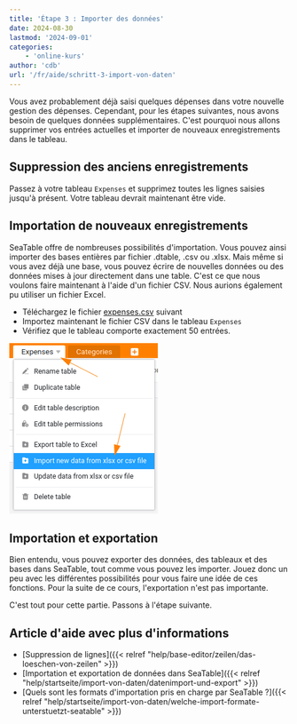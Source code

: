 ```yaml
---
title: 'Étape 3 : Importer des données'
date: 2024-08-30
lastmod: '2024-09-01'
categories:
    - 'online-kurs'
author: 'cdb'
url: '/fr/aide/schritt-3-import-von-daten'
---
```


Vous avez probablement déjà saisi quelques dépenses dans votre nouvelle gestion des dépenses. Cependant, pour les étapes suivantes, nous avons besoin de quelques données supplémentaires. C'est pourquoi nous allons supprimer vos entrées actuelles et importer de nouveaux enregistrements dans le tableau.

## Suppression des anciens enregistrements

Passez à votre tableau `Expenses` et supprimez toutes les lignes saisies jusqu'à présent. Votre tableau devrait maintenant être vide.

## Importation de nouveaux enregistrements

SeaTable offre de nombreuses possibilités d'importation. Vous pouvez ainsi importer des bases entières par fichier .dtable, .csv ou .xlsx. Mais même si vous avez déjà une base, vous pouvez écrire de nouvelles données ou des données mises à jour directement dans une table. C'est ce que nous voulons faire maintenant à l'aide d'un fichier CSV. Nous aurions également pu utiliser un fichier Excel.

- Téléchargez le fichier [expenses.csv](/expenses.csv) suivant
- Importez maintenant le fichier CSV dans le tableau `Expenses`
- Vérifiez que le tableau comporte exactement 50 entrées.

![](images/level1-import-csv.png)

## Importation et exportation

Bien entendu, vous pouvez exporter des données, des tableaux et des bases dans SeaTable, tout comme vous pouvez les importer. Jouez donc un peu avec les différentes possibilités pour vous faire une idée de ces fonctions. Pour la suite de ce cours, l'exportation n'est pas importante.

C'est tout pour cette partie. Passons à l'étape suivante.

## Article d'aide avec plus d'informations

- [Suppression de lignes]({{< relref "help/base-editor/zeilen/das-loeschen-von-zeilen" >}})
- [Importation et exportation de données dans SeaTable]({{< relref "help/startseite/import-von-daten/datenimport-und-export" >}})
- [Quels sont les formats d'importation pris en charge par SeaTable ?]({{< relref "help/startseite/import-von-daten/welche-import-formate-unterstuetzt-seatable" >}})
